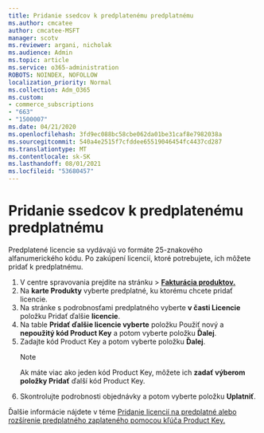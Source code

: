 ```yaml
---
title: Pridanie ssedcov k predplatenému predplatnému
ms.author: cmcatee
author: cmcatee-MSFT
manager: scotv
ms.reviewer: argani, nicholak
ms.audience: Admin
ms.topic: article
ms.service: o365-administration
ROBOTS: NOINDEX, NOFOLLOW
localization_priority: Normal
ms.collection: Adm_O365
ms.custom:
- commerce_subscriptions
- "663"
- "1500007"
ms.date: 04/21/2020
ms.openlocfilehash: 3fd9ec088bc58cbe062da01be31caf8e7982038a
ms.sourcegitcommit: 540a4e2515f7cfddee65519046454fc4437cd287
ms.translationtype: MT
ms.contentlocale: sk-SK
ms.lasthandoff: 08/01/2021
ms.locfileid: "53680457"
---
```

# <a name="add-seats-to-a-prepaid-subscription"></a>Pridanie ssedcov k predplatenému predplatnému

Predplatené licencie sa vydávajú vo formáte 25-znakového alfanumerického kódu. Po zakúpení licencií, ktoré potrebujete, ich môžete pridať k predplatnému.

1. V centre spravovania prejdite na stránku  >  **[Fakturácia produktov.](https://go.microsoft.com/fwlink/p/?linkid=842054)**
2. Na **karte Produkty** vyberte predplatné, ku ktorému chcete pridať licencie.
3. Na stránke s podrobnosťami predplatného vyberte **v časti Licencie** položku Pridať ďalšie **licencie**.
4. Na table **Pridať ďalšie licencie vyberte** položku Použiť nový a **nepoužitý kód Product Key** a potom vyberte položku **Ďalej**.
5. Zadajte kód Product Key a potom vyberte položku **Ďalej**.
    > [!NOTE]
    > Ak máte viac ako jeden kód Product Key, môžete ich **zadať výberom položky Pridať** ďalší kód Product Key.
6. Skontrolujte podrobnosti objednávky a potom vyberte položku **Uplatniť**.

Ďalšie informácie nájdete v téme [Pridanie licencií na predplatné alebo rozšírenie predplatného zaplateného pomocou kľúča Product Key.](https://docs.microsoft.com/microsoft-365/commerce/licenses/add-licenses-using-product-key)